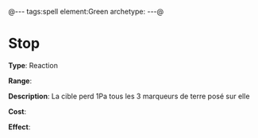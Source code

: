 @---
tags:spell
element:Green
archetype:
---@

# Stop

**Type**:
Reaction

**Range**:

**Description**:
La cible perd 1Pa tous les 3 marqueurs de terre posé sur elle

**Cost**:

**Effect**:
